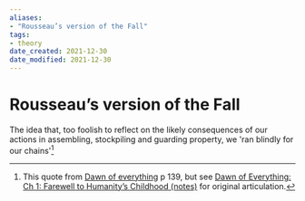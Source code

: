 ```yaml
---
aliases: 
- "Rousseau’s version of the Fall"
tags: 
- theory
date_created: 2021-12-30
date_modified: 2021-12-30
---
```


# Rousseau’s version of the Fall

The idea that, too foolish to reflect on the likely consequences of our actions in assembling, stockpiling and guarding property, we 'ran blindly for our chains'[^1]

[^1]: This quote from [Dawn of everything](dawn_of_everything_graeber_wengrow.md) p 139, but see [Dawn of Everything: Ch 1: Farewell to Humanity’s Childhood (notes)](dawn_of_everything_ch_1_farewell_to_humanitys_childhood_notes.md) for original articulation.

